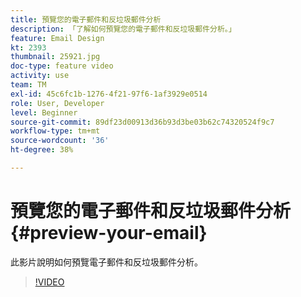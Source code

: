 ```yaml
---
title: 預覽您的電子郵件和反垃圾郵件分析
description: 「了解如何預覽您的電子郵件和反垃圾郵件分析。」
feature: Email Design
kt: 2393
thumbnail: 25921.jpg
doc-type: feature video
activity: use
team: TM
exl-id: 45c6fc1b-1276-4f21-97f6-1af3929e0514
role: User, Developer
level: Beginner
source-git-commit: 89df23d00913d36b93d3be03b62c74320524f9c7
workflow-type: tm+mt
source-wordcount: '36'
ht-degree: 38%

---
```


# 預覽您的電子郵件和反垃圾郵件分析{#preview-your-email}

此影片說明如何預覽電子郵件和反垃圾郵件分析。

>[!VIDEO](https://video.tv.adobe.com/v/25921?quality=12&learn=on)
